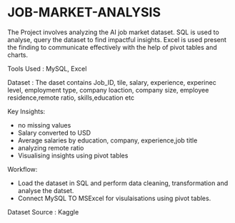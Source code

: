 # JOB-MARKET-ANALYSIS
The Project involves analyzing the AI job market dataset. SQL is used to analyse, query the dataset to find impactful insights. Excel is used present the finding to communicate effectively with the help of pivot tables and charts.

Tools Used : 
MySQL, Excel

Dataset : 
The daset contains Job_ID, tile, salary, experience, experinec level, employment type, company loaction, company size, employee residence,remote ratio, skills,education etc

Key Insights:
- no missing values
- Salary converted to USD
- Average salaries by education, company, experience,job title
- analyzing remote ratio
- Visualising insights using pivot tables

Workflow:
- Load the dataset in SQL and perform data cleaning, transformation and analyse the datset.
- Connect MySQL TO MSExcel for visulaisations using pivot tables.

Dataset Source : Kaggle
